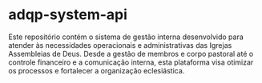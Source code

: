 # adqp-system-api
Este repositório contém o sistema de gestão interna desenvolvido para atender às necessidades operacionais e administrativas das Igrejas Assembleias de Deus. Desde a gestão de membros e corpo pastoral até o controle financeiro e a comunicação interna, esta plataforma visa otimizar os processos e fortalecer a organização eclesiástica.
